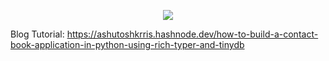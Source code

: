 <p align="center">
    <img src="https://res.cloudinary.com/dlomjljb6/image/upload/v1/media/blog/thumbnails/contact_book_xdm2g9">
</p>

Blog Tutorial: https://ashutoshkrris.hashnode.dev/how-to-build-a-contact-book-application-in-python-using-rich-typer-and-tinydb